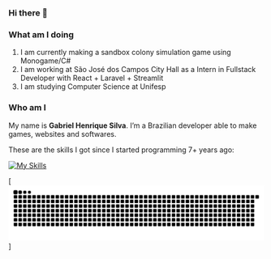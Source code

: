 ### Hi there 👋

### What am I doing
1. I am currently making a sandbox colony simulation game using Monogame/C#
2. I am working at São José dos Campos City Hall as a Intern in Fullstack Developer with React + Laravel + Streamlit
3. I am studying Computer Science at Unifesp

### Who am I
My name is **Gabriel Henrique Silva**.
I’m a Brazilian developer able to make games, websites and softwares.

These are the skills I got since I started programming 7+ years ago:

[![My Skills](https://skillicons.dev/icons?i=py,java,cs,golang,js,ts,php,react,laravel,mysql,sqlite,unity,godot,dotnet,c,cpp,lua,bash,cmake,gradle,bots,flask,firebase,ruby&perline=8)](https://skillicons.dev)

[![snake](https://raw.githubusercontent.com/TheSmileyDroid/TheSmileyDroid/output/github-contribution-grid-snake-dark.svg)]
